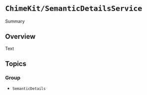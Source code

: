 # ``ChimeKit/SemanticDetailsService``

Summary

## Overview

Text

## Topics

### Group

- ``SemanticDetails``
